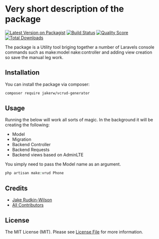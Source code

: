 # Very short description of the package

[![Latest Version on Packagist](https://img.shields.io/packagist/v/jakerw/vcrud-generator.svg?style=flat-square)](https://packagist.org/packages/jakerw/vcrud-generator)
[![Build Status](https://img.shields.io/travis/jakerw/vcrud-generator/master.svg?style=flat-square)](https://travis-ci.org/jakerw/vcrud-generator)
[![Quality Score](https://img.shields.io/scrutinizer/g/jakerw/vcrud-generator.svg?style=flat-square)](https://scrutinizer-ci.com/g/jakerw/vcrud-generator)
[![Total Downloads](https://img.shields.io/packagist/dt/jakerw/vcrud-generator.svg?style=flat-square)](https://packagist.org/packages/jakerw/vcrud-generator)

The package is a Utility tool briging together a number of Laravels console commands such as make:model nake:controller and adding view creation so save the manual leg work.

## Installation

You can install the package via composer:

```bash
composer require jakerw/vcrud-generator
```

## Usage

Running the below will work all sorts of magic. In the background it will be creating the following:
- Model
- Migration 
- Backend Controller
- Backend Requests 
- Backend views based on AdminLTE

You simply need to pass the Model name as an argument.

``` php
php artisan make:vrud Phone
```

## Credits

- [Jake Rudkin-Wilson](https://github.com/jake-rw)
- [All Contributors](../../contributors)

## License

The MIT License (MIT). Please see [License File](LICENSE.md) for more information.

